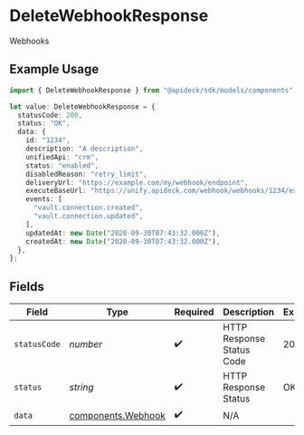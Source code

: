 # DeleteWebhookResponse

Webhooks

## Example Usage

```typescript
import { DeleteWebhookResponse } from "@apideck/sdk/models/components";

let value: DeleteWebhookResponse = {
  statusCode: 200,
  status: "OK",
  data: {
    id: "1234",
    description: "A description",
    unifiedApi: "crm",
    status: "enabled",
    disabledReason: "retry_limit",
    deliveryUrl: "https://example.com/my/webhook/endpoint",
    executeBaseUrl: "https://unify.apideck.com/webhook/webhooks/1234/execute",
    events: [
      "vault.connection.created",
      "vault.connection.updated",
    ],
    updatedAt: new Date("2020-09-30T07:43:32.000Z"),
    createdAt: new Date("2020-09-30T07:43:32.000Z"),
  },
};
```

## Fields

| Field                                                    | Type                                                     | Required                                                 | Description                                              | Example                                                  |
| -------------------------------------------------------- | -------------------------------------------------------- | -------------------------------------------------------- | -------------------------------------------------------- | -------------------------------------------------------- |
| `statusCode`                                             | *number*                                                 | :heavy_check_mark:                                       | HTTP Response Status Code                                | 200                                                      |
| `status`                                                 | *string*                                                 | :heavy_check_mark:                                       | HTTP Response Status                                     | OK                                                       |
| `data`                                                   | [components.Webhook](../../models/components/webhook.md) | :heavy_check_mark:                                       | N/A                                                      |                                                          |